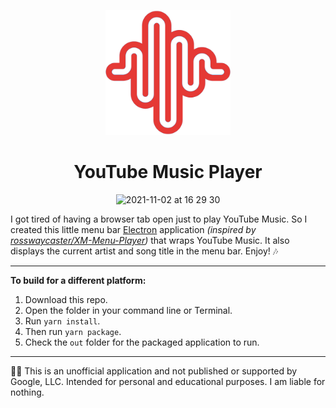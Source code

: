 <p align="center">
  <img width="200" height="200" src="Icon.png">
</p>

<h1 align="center">YouTube Music Player</h1>

<p align="center">
<img width="450" alt="2021-11-02 at 16 29 30" src="https://github.com/TBR-Development/YTM-Menu-Player/assets/17615050/a4e0cc23-2253-4be0-9e9c-9753c8b89464">
</p>

I got tired of having a browser tab open just to play YouTube Music. So I created this little menu bar [Electron](https://www.electronjs.org/) application *(inspired by [rosswaycaster/XM-Menu-Player][XMMenuPlayer])* that wraps YouTube Music. It also displays the current artist and song title in the menu bar. Enjoy! 🎶

---

**To build for a different platform:**
1. Download this repo.
2. Open the folder in your command line or Terminal.
3. Run `yarn install`.
4. Then run `yarn package`.
5. Check the `out` folder for the packaged application to run.

---

🧑‍⚖️ This is an unofficial application and not published or supported by Google, LLC. Intended for personal and educational purposes. I am liable for nothing.

[XMMenuPlayer]: https://github.com/rosswaycaster/XM-Menu-Player
